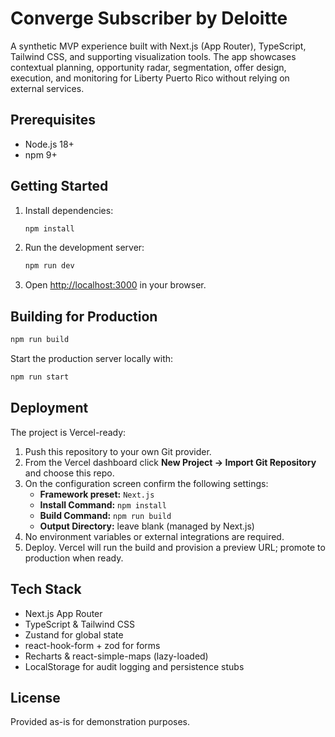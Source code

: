 # Converge Subscriber by Deloitte

A synthetic MVP experience built with Next.js (App Router), TypeScript, Tailwind CSS, and supporting visualization tools. The app showcases contextual planning, opportunity radar, segmentation, offer design, execution, and monitoring for Liberty Puerto Rico without relying on external services.

## Prerequisites
- Node.js 18+
- npm 9+

## Getting Started
1. Install dependencies:
   ```bash
   npm install
   ```
2. Run the development server:
   ```bash
   npm run dev
   ```
3. Open [http://localhost:3000](http://localhost:3000) in your browser.

## Building for Production
```bash
npm run build
```

Start the production server locally with:
```bash
npm run start
```

## Deployment
The project is Vercel-ready:
1. Push this repository to your own Git provider.
2. From the Vercel dashboard click **New Project → Import Git Repository** and choose this repo.
3. On the configuration screen confirm the following settings:
   - **Framework preset:** `Next.js`
   - **Install Command:** `npm install`
   - **Build Command:** `npm run build`
   - **Output Directory:** leave blank (managed by Next.js)
4. No environment variables or external integrations are required.
5. Deploy. Vercel will run the build and provision a preview URL; promote to production when ready.

## Tech Stack
- Next.js App Router
- TypeScript & Tailwind CSS
- Zustand for global state
- react-hook-form + zod for forms
- Recharts & react-simple-maps (lazy-loaded)
- LocalStorage for audit logging and persistence stubs

## License
Provided as-is for demonstration purposes.
